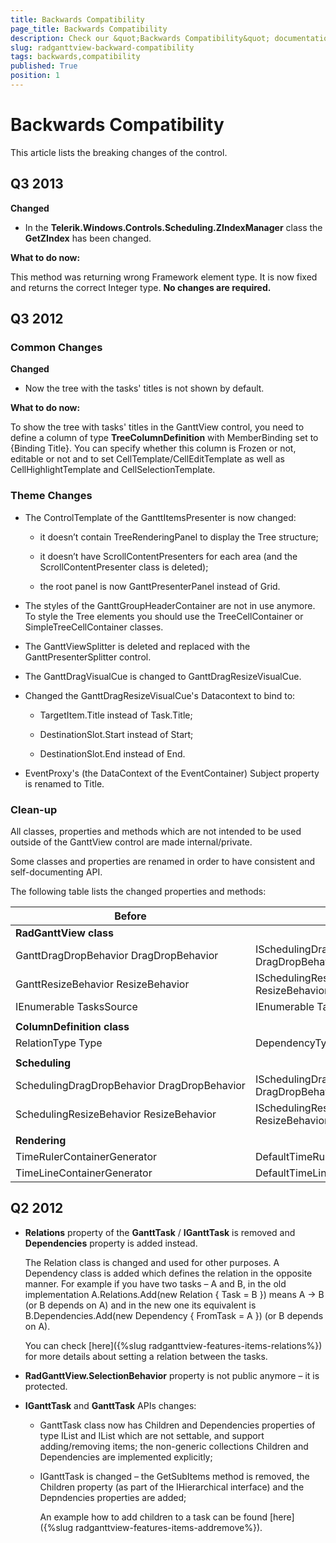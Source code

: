 ```yaml
---
title: Backwards Compatibility
page_title: Backwards Compatibility
description: Check our &quot;Backwards Compatibility&quot; documentation article for the RadGanttView {{ site.framework_name }} control.
slug: radganttview-backward-compatibility
tags: backwards,compatibility
published: True
position: 1
---
```


# Backwards Compatibility

This article lists the breaking changes of the control.

## Q3 2013

__Changed__

* In the __Telerik.Windows.Controls.Scheduling.ZIndexManager__ class the __GetZIndex__ has been changed.

__What to do now:__

This method was returning wrong Framework element type. It is now fixed and returns the correct Integer type. __No changes are required.__

## Q3 2012

### Common Changes

__Changed__

* Now the tree with the tasks' titles is not shown by default.  

__What to do now:__

To show the tree with tasks' titles in the GanttView control, you need to define a column of type __TreeColumnDefinition__ with MemberBinding set to {Binding Title}. You can specify whether this column is Frozen or not, editable or not and to set CellTemplate/CellEditTemplate as well as CellHighlightTemplate and CellSelectionTemplate.

### Theme Changes

* The ControlTemplate of the GanttItemsPresenter is now changed:

	* it doesn’t contain TreeRenderingPanel to display the Tree structure;

	* it doesn’t have ScrollContentPresenters for each area (and the ScrollContentPresenter class is deleted);

	* the root panel is now GanttPresenterPanel instead of Grid.

* The styles of the GanttGroupHeaderContainer are not in use anymore. To style the Tree elements you should use the TreeCellContainer or SimpleTreeCellContainer classes.

* The GanttViewSplitter is deleted and replaced with the GanttPresenterSplitter control.

* The GanttDragVisualCue is changed to GanttDragResizeVisualCue.

*   Changed the GanttDragResizeVisualCue's Datacontext to bind to:  

	* TargetItem.Title instead of Task.Title;

	* DestinationSlot.Start instead of Start;

	* DestinationSlot.End instead of End.

* EventProxy's (the DataContext of the EventContainer) Subject property is renamed to Title.

### Clean-up

All classes, properties and methods which are not intended to be used outside of the GanttView control are made internal/private.

Some classes and properties are renamed in order to have consistent and self-documenting API.

The following table lists the changed properties and methods:

Before	|	Now
---	|	---
<b>RadGanttView class<b/>	|	
GanttDragDropBehavior DragDropBehavior	|	ISchedulingDragDropBehavior DragDropBehavior
GanttResizeBehavior ResizeBehavior	|	ISchedulingResizeBehavior ResizeBehavior
IEnumerable TasksSource	|	IEnumerable TasksSource
	|	
<b>ColumnDefinition class<b/>	|	
RelationType Type	|	DependencyType Type
	|	
<b>Scheduling<b/>	|	
SchedulingDragDropBehavior DragDropBehavior	|	ISchedulingDragDropBehavior DragDropBehavior
SchedulingResizeBehavior ResizeBehavior	|	ISchedulingResizeBehavior ResizeBehavior
	|	
<b>Rendering<b/>	|	
TimeRulerContainerGenerator	|	DefaultTimeRulerContainerSelector
TimeLineContainerGenerator	|	DefaultTimeLineContainerSelector

## Q2 2012

* __Relations__ property of the __GanttTask__ / __IGanttTask__ is removed and __Dependencies__ property is added instead.

	The Relation class is changed and used for other purposes. A Dependency class is added which defines the relation in the opposite manner. For example if you have two tasks – A and B, in the old implementation A.Relations.Add(new Relation { Task = B }) means A -> B (or B depends on A) and in the new one its equivalent is B.Dependencies.Add(new Dependency { FromTask = A }) (or B depends on A).

	You can check [here]({%slug radganttview-features-items-relations%}) for more details about setting a relation between the tasks.

* __RadGanttView.SelectionBehavior__ property is not public anymore – it is protected.

* __IGanttTask__ and __GanttTask__ APIs changes:

	* GanttTask class now has Children and Dependencies properties of type IList and IList which are not settable, and support adding/removing items; the non-generic collections Children and Dependencies are implemented explicitly;

	* IGanttTask is changed – the GetSubItems method is removed, the Children property (as part of the IHierarchical interface) and the Depndencies properties are added;

		An example how to add children to a task can be found [here]({%slug radganttview-features-items-addremove%}).